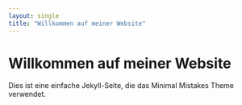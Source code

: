 ```yaml
---
layout: single
title: "Willkommen auf meiner Website"
---
```


# Willkommen auf meiner Website

Dies ist eine einfache Jekyll-Seite, die das Minimal Mistakes Theme verwendet.

